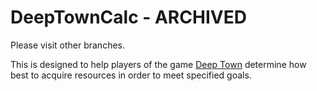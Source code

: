 # DeepTownCalc - ARCHIVED

Please visit other branches.

This is designed to help players of the game [Deep Town](https://play.google.com/store/apps/details?id=com.rockbite.deeptown) determine how best to acquire resources in order to meet specified goals.
